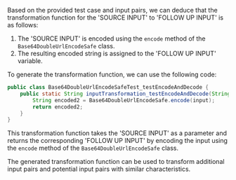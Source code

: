 Based on the provided test case and input pairs, we can deduce that the transformation function for the 'SOURCE INPUT' to 'FOLLOW UP INPUT' is as follows:

1. The 'SOURCE INPUT' is encoded using the `encode` method of the `Base64DoubleUrlEncodeSafe` class.
2. The resulting encoded string is assigned to the 'FOLLOW UP INPUT' variable.

To generate the transformation function, we can use the following code:

```java
public class Base64DoubleUrlEncodeSafeTest_testEncodeAndDecode {
    public static String inputTransformation_testEncodeAndDecode(String input) throws java.io.UnsupportedEncodingException  {
        String encoded2 = Base64DoubleUrlEncodeSafe.encode(input);
        return encoded2;
    }
}
```

This transformation function takes the 'SOURCE INPUT' as a parameter and returns the corresponding 'FOLLOW UP INPUT' by encoding the input using the `encode` method of the `Base64DoubleUrlEncodeSafe` class.

The generated transformation function can be used to transform additional input pairs and potential input pairs with similar characteristics.